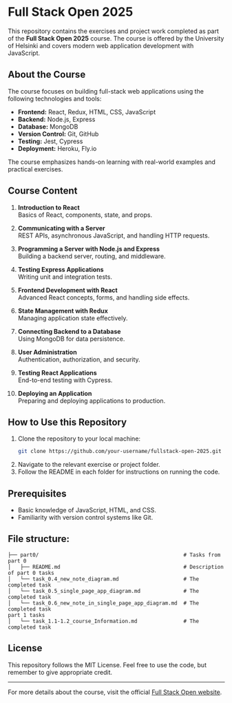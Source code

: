 # Full Stack Open 2025

This repository contains the exercises and project work completed as part of the **Full Stack Open 2025** course. The course is offered by the University of Helsinki and covers modern web application development with JavaScript.

## About the Course
The course focuses on building full-stack web applications using the following technologies and tools:

- **Frontend:** React, Redux, HTML, CSS, JavaScript
- **Backend:** Node.js, Express
- **Database:** MongoDB
- **Version Control:** Git, GitHub
- **Testing:** Jest, Cypress
- **Deployment:** Heroku, Fly.io

The course emphasizes hands-on learning with real-world examples and practical exercises.

## Course Content
1. **Introduction to React**  
   Basics of React, components, state, and props.

2. **Communicating with a Server**  
   REST APIs, asynchronous JavaScript, and handling HTTP requests.

3. **Programming a Server with Node.js and Express**  
   Building a backend server, routing, and middleware.

4. **Testing Express Applications**  
   Writing unit and integration tests.

5. **Frontend Development with React**  
   Advanced React concepts, forms, and handling side effects.

6. **State Management with Redux**  
   Managing application state effectively.

7. **Connecting Backend to a Database**  
   Using MongoDB for data persistence.

8. **User Administration**  
   Authentication, authorization, and security.

9. **Testing React Applications**  
   End-to-end testing with Cypress.

10. **Deploying an Application**  
    Preparing and deploying applications to production.

## How to Use this Repository
1. Clone the repository to your local machine:
   ```bash
   git clone https://github.com/your-username/fullstack-open-2025.git
   ```
2. Navigate to the relevant exercise or project folder.
3. Follow the README in each folder for instructions on running the code.

## Prerequisites
- Basic knowledge of JavaScript, HTML, and CSS.
- Familiarity with version control systems like Git.

## File structure:

```
├── part0/                                               # Tasks from part 0
│   ├── README.md                                        # Description of part 0 tasks
│   └── task_0.4_new_note_diagram.md                     # The completed task
│   └── task_0.5_single_page_app_diagram.md              # The completed task
│   └── task_0.6_new_note_in_single_page_app_diagram.md  # The completed task
part 1 tasks
│   └── task_1.1-1.2_course_Information.md               # The completed task
```


## License
This repository follows the MIT License. Feel free to use the code, but remember to give appropriate credit.

---

For more details about the course, visit the official [Full Stack Open website](https://fullstackopen.com/en/).
